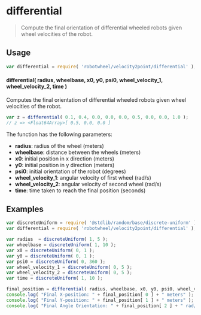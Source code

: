 # differential

> Compute the final orientation of differential wheeled robots given wheel velocities of the robot.

<section class="usage">

## Usage

```javascript
var differential = require( 'robotwheel/velocity2point/differential' );
```

#### differential( radius, wheelbase, x0, y0, psi0, wheel_velocity_1, wheel_velocity_2, time )

Computes the final orientation of differential wheeled robots given wheel velocities of the robot.

```javascript
var z = differential( 0.1, 0.4, 0.0, 0.0, 0.0, 0.5, 0.0, 0.0, 1.0 );
// z => <Float64Array>[ 0.5, 0.0, 0.0 ]
```

The function has the following parameters:

-  **radius**: radius of the wheel (meters)
-  **wheelbase**: distance between the wheels (meters)
-  **x0**: initial position in x direction (meters)
-  **y0**: initial position in y direction (meters)
-  **psi0**: initial orientation of the robot (degrees)
-  **wheel_velocity_1**: angular velocity of first wheel (rad/s)
-  **wheel_velocity_2**: angular velocity of second wheel (rad/s)
-  **time**: time taken to reach the final position (seconds)

</section>

<!-- ./usage -->

<section class="examples">

## Examples

```javascript
var discreteUniform = require( '@stdlib/random/base/discrete-uniform' );
var differential = require( 'robotwheel/velocity2point/differential' );

var radius  = discreteUniform( 1, 5 );
var wheelbase = discreteUniform( 1, 10 );
var x0 = discreteUniform( 0, 1 );
var y0 = discreteUniform( 0, 1 );
var psi0 = discreteUniform( 0, 360 );
var wheel_velocity_1 = discreteUniform( 0, 5 );
var wheel_velocity_2 = discreteUniform( 0, 5 );
var time = discreteUniform( 1, 10 );

final_position = differential( radius, wheelbase, x0, y0, psi0, wheel_velocity_1, wheel_velocity_2, time );
console.log( "Final X-position: " + final_position[ 0 ] + " meters" );
console.log( "Final Y-position: " + final_position[ 1 ] + " meters" );
console.log( "Final Angle Orientation: " + final_position[ 2 ] + " rad/s" );
```